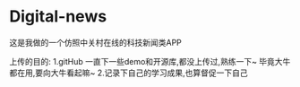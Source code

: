 # Digital-news

这是我做的一个仿照中关村在线的科技新闻类APP

上传的目的:
           1.gitHub 一直下一些demo和开源库,都没上传过,熟练一下~ 毕竟大牛都在用,要向大牛看起嘛~
           2.记录下自己的学习成果,也算督促一下自己
